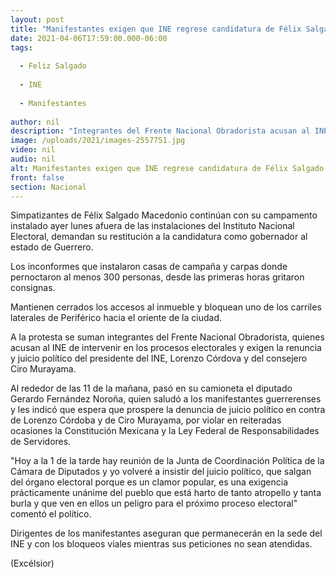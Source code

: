 ```yaml
---
layout: post
title: "Manifestantes exigen que INE regrese candidatura de Félix Salgado"
date: 2021-04-06T17:59:00.000-06:00
tags:
  
  - Feliz Salgado
  
  - INE
  
  - Manifestantes
  
author: nil
description: "Integrantes del Frente Nacional Obradorista acusan al INE de intervenir en los procesos electorales y exigen la renuncia y juicio político de Lorenzo Córdova y Ciro Murayama"
image: /uploads/2021/images-2557751.jpg
video: nil
audio: nil
alt: Manifestantes exigen que INE regrese candidatura de Félix Salgado
front: false
section: Nacional
---
```


Simpatizantes de Félix Salgado Macedonio continúan con su campamento instalado ayer lunes afuera de las instalaciones del Instituto Nacional Electoral, demandan su restitución a la candidatura como gobernador al estado de Guerrero.

Los inconformes que instalaron casas de campaña y carpas donde pernoctaron al menos 300 personas, desde las primeras horas gritaron consignas.

Mantienen cerrados los accesos al inmueble y bloquean uno de los carriles laterales de Periférico hacia el oriente de la ciudad.

A la protesta se suman integrantes del Frente Nacional Obradorista, quienes acusan al INE de intervenir en los procesos electorales y exigen la renuncia y juicio político del presidente del INE, Lorenzo Córdova y del consejero Ciro Murayama.

Al rededor de las 11 de la mañana, pasó en su camioneta el diputado Gerardo Fernández Noroña, quien saludó a los manifestantes guerrerenses y les indicó que espera que prospere la denuncia de juicio político en contra de Lorenzo Córdoba y de Ciro Murayama, por violar en reiteradas ocasiones la Constitución Mexicana y la Ley Federal de Responsabilidades de Servidores.

"Hoy a la 1 de la tarde hay reunión de la Junta de Coordinación Política de la Cámara de Diputados y yo volveré a insistir del juicio político, que salgan del órgano electoral porque es un clamor popular, es una exigencia prácticamente unánime del pueblo que está harto de tanto atropello y tanta burla y que ven en ellos un peligro para el próximo proceso electoral" comentó el político.

Dirigentes de los manifestantes aseguran que permanecerán en la sede del INE y con los bloqueos viales mientras sus peticiones no sean atendidas.

(Excélsior)